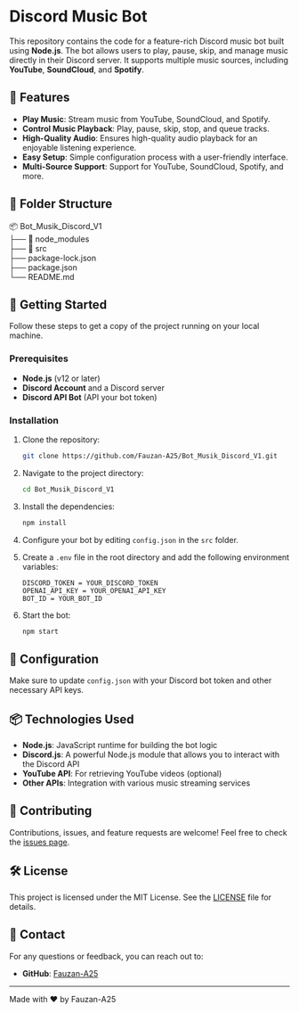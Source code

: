 # Discord Music Bot

This repository contains the code for a feature-rich Discord music bot built using **Node.js**. The bot allows users to play, pause, skip, and manage music directly in their Discord server. It supports multiple music sources, including **YouTube**, **SoundCloud**, and **Spotify**.

## 🎵 Features

- **Play Music**: Stream music from YouTube, SoundCloud, and Spotify.
- **Control Music Playback**: Play, pause, skip, stop, and queue tracks.
- **High-Quality Audio**: Ensures high-quality audio playback for an enjoyable listening experience.
- **Easy Setup**: Simple configuration process with a user-friendly interface.
- **Multi-Source Support**: Support for YouTube, SoundCloud, Spotify, and more.

## 📂 Folder Structure

📦 Bot_Musik_Discord_V1   
├── 📁 node_modules   
├── 📁 src   
├── package-lock.json   
├── package.json   
└── README.md   

## 🚀 Getting Started

Follow these steps to get a copy of the project running on your local machine.

### Prerequisites

- **Node.js** (v12 or later)
- **Discord Account** and a Discord server
- **Discord API Bot** (API your bot token)

### Installation

1. Clone the repository:
   ```bash
   git clone https://github.com/Fauzan-A25/Bot_Musik_Discord_V1.git
   ```

2. Navigate to the project directory:
   ```bash
   cd Bot_Musik_Discord_V1
   ```

3. Install the dependencies:
   ```bash
   npm install
   ```

4. Configure your bot by editing `config.json` in the `src` folder.

5. Create a `.env` file in the root directory and add the following environment variables:
   ```env
   DISCORD_TOKEN = YOUR_DISCORD_TOKEN
   OPENAI_API_KEY = YOUR_OPENAI_API_KEY
   BOT_ID = YOUR_BOT_ID
   ```

6. Start the bot:
   ```bash
   npm start
   ```

## 🔧 Configuration

Make sure to update `config.json` with your Discord bot token and other necessary API keys.

## 📦 Technologies Used

- **Node.js**: JavaScript runtime for building the bot logic
- **Discord.js**: A powerful Node.js module that allows you to interact with the Discord API
- **YouTube API**: For retrieving YouTube videos (optional)
- **Other APIs**: Integration with various music streaming services

## 🤝 Contributing

Contributions, issues, and feature requests are welcome! Feel free to check the [issues page](https://github.com/Fauzan-A25/Bot_Musik_Discord_V1/issues).

## 🛠️ License

This project is licensed under the MIT License. See the [LICENSE](LICENSE) file for details.

## 📧 Contact

For any questions or feedback, you can reach out to:

- **GitHub**: [Fauzan-A25](https://github.com/Fauzan-A25)

---

Made with ❤️ by Fauzan-A25
